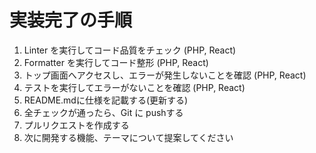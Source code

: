 # 実装完了の手順
1. Linter を実行してコード品質をチェック (PHP, React)
2. Formatter を実行してコード整形 (PHP, React)
3. トップ画面へアクセスし、エラーが発生しないことを確認 (PHP, React)
4. テストを実行してエラーがないことを確認 (PHP, React)
5. README.mdに仕様を記載する(更新する)
6. 全チェックが通ったら、Git に pushする
7. プルリクエストを作成する
8. 次に開発する機能、テーマについて提案してください
